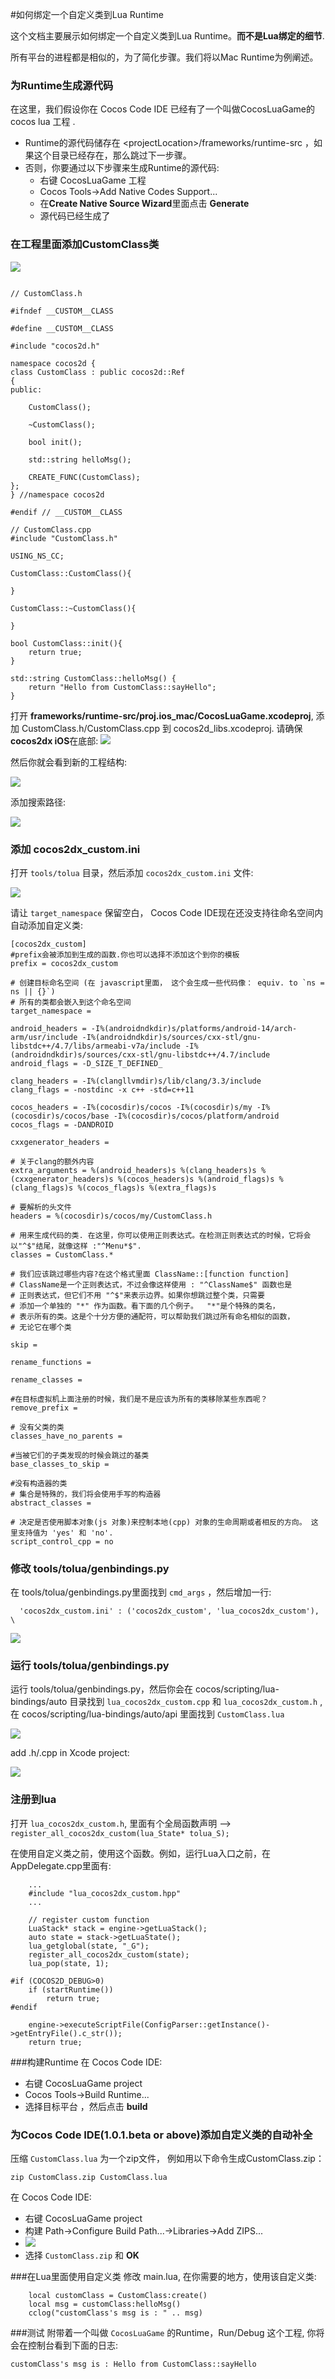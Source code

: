#如何绑定一个自定义类到Lua Runtime

这个文档主要展示如何绑定一个自定义类到Lua Runtime。**而不是Lua绑定的细节**.

所有平台的进程都是相似的，为了简化步骤。我们将以Mac Runtime为例阐述。

### 为Runtime生成源代码
在这里，我们假设你在 Cocos Code IDE 已经有了一个叫做CocosLuaGame的cocos lua 工程  .

* Runtime的源代码储存在 \<projectLocation>/frameworks/runtime-src ，如果这个目录已经存在，那么跳过下一步骤。
* 否则，你要通过以下步骤来生成Runtime的源代码:
  * 右键 CocosLuaGame 工程
  * Cocos Tools->Add Native Codes Support...
  * 在**Create Native Source Wizard**里面点击 **Generate** 
  * 源代码已经生成了


### 在工程里面添加CustomClass类
![](./res/custom_class_directory.png)

```

// CustomClass.h

#ifndef __CUSTOM__CLASS

#define __CUSTOM__CLASS

#include "cocos2d.h"

namespace cocos2d {
class CustomClass : public cocos2d::Ref
{
public:
    
    CustomClass();

    ~CustomClass();

    bool init();
    
    std::string helloMsg();

    CREATE_FUNC(CustomClass);
};
} //namespace cocos2d

#endif // __CUSTOM__CLASS

```

```
// CustomClass.cpp
#include "CustomClass.h"

USING_NS_CC;

CustomClass::CustomClass(){
    
}

CustomClass::~CustomClass(){
    
}

bool CustomClass::init(){
    return true;
}

std::string CustomClass::helloMsg() {
    return "Hello from CustomClass::sayHello";
}

```

打开 **frameworks/runtime-src/proj.ios_mac/CocosLuaGame.xcodeproj**, 添加 CustomClass.h/CustomClass.cpp 到 cocos2d_libs.xcodeproj. 请确保 **cocos2dx iOS**在底部:
![](./res/select_files_in_targets.png)

然后你就会看到新的工程结构: 

![](./res/customClassXCode.png)

添加搜索路径:

![](./res/searchPath.png)

### 添加 cocos2dx_custom.ini

打开 `tools/tolua` 目录，然后添加 `cocos2dx_custom.ini` 文件:

![](./res/custom_ini_directory.png)

 请让 `target_namespace` 保留空白， Cocos Code IDE现在还没支持往命名空间内自动添加自定义类:

```
[cocos2dx_custom]
#prefix会被添加到生成的函数.你也可以选择不添加这个到你的模板
prefix = cocos2dx_custom

# 创建目标命名空间 (在 javascript里面， 这个会生成一些代码像： equiv. to `ns = ns || {}`)
# 所有的类都会嵌入到这个命名空间
target_namespace =

android_headers = -I%(androidndkdir)s/platforms/android-14/arch-arm/usr/include -I%(androidndkdir)s/sources/cxx-stl/gnu-libstdc++/4.7/libs/armeabi-v7a/include -I%(androidndkdir)s/sources/cxx-stl/gnu-libstdc++/4.7/include
android_flags = -D_SIZE_T_DEFINED_ 

clang_headers = -I%(clangllvmdir)s/lib/clang/3.3/include 
clang_flags = -nostdinc -x c++ -std=c++11

cocos_headers = -I%(cocosdir)s/cocos -I%(cocosdir)s/my -I%(cocosdir)s/cocos/base -I%(cocosdir)s/cocos/platform/android
cocos_flags = -DANDROID

cxxgenerator_headers = 

# 关于clang的额外内容
extra_arguments = %(android_headers)s %(clang_headers)s %(cxxgenerator_headers)s %(cocos_headers)s %(android_flags)s %(clang_flags)s %(cocos_flags)s %(extra_flags)s 

# 要解析的头文件
headers = %(cocosdir)s/cocos/my/CustomClass.h

# 用来生成代码的类. 在这里，你可以使用正则表达式。在检测正则表达式的时候，它将会以"^$"结尾，就像这样 :"^Menu*$".
classes = CustomClass.*

# 我们应该跳过哪些内容?在这个格式里面 ClassName::[function function]
# ClassName是一个正则表达式，不过会像这样使用 : "^ClassName$" 函数也是
# 正则表达式，但它们不用 "^$"来表示边界。如果你想跳过整个类，只需要
# 添加一个单独的 "*" 作为函数。看下面的几个例子。  "*"是个特殊的类名，
# 表示所有的类。这是个十分方便的通配符，可以帮助我们跳过所有命名相似的函数，
# 无论它在哪个类

skip = 

rename_functions = 

rename_classes = 

#在目标虚拟机上面注册的时候，我们是不是应该为所有的类移除某些东西呢？
remove_prefix = 

# 没有父类的类
classes_have_no_parents = 

#当被它们的子类发现的时候会跳过的基类
base_classes_to_skip = 

#没有构造器的类
# 集合是特殊的，我们将会使用手写的构造器
abstract_classes = 

# 决定是否使用脚本对象(js 对象)来控制本地(cpp) 对象的生命周期或者相反的方向。 这里支持值为 'yes' 和 'no'.
script_control_cpp = no

```

### 修改 tools/tolua/genbindings.py

在 tools/tolua/genbindings.py里面找到 `cmd_args`  ，然后增加一行:

```
  'cocos2dx_custom.ini' : ('cocos2dx_custom', 'lua_cocos2dx_custom'), \
```
![](./res/genbindings_modify.png)

### 运行 tools/tolua/genbindings.py

运行 tools/tolua/genbindings.py，然后你会在 cocos/scripting/lua-bindings/auto 目录找到 `lua_cocos2dx_custom.cpp` 和 `lua_cocos2dx_custom.h` , 在 cocos/scripting/lua-bindings/auto/api  里面找到 `CustomClass.lua`

![](./res/auto_generate_directory.png)

add .h/.cpp in Xcode project:

![](./res/addScriptToXcode.png)

### 注册到lua

打开 `lua_cocos2dx_custom.h`, 里面有个全局函数声明 --> `register_all_cocos2dx_custom(lua_State* tolua_S);`

在使用自定义类之前，使用这个函数。例如，运行Lua入口之前，在 AppDelegate.cpp里面有:

```
    ...
    #include "lua_cocos2dx_custom.hpp"
    ...
    
	// register custom function
    LuaStack* stack = engine->getLuaStack();
    auto state = stack->getLuaState();
    lua_getglobal(state, "_G");
    register_all_cocos2dx_custom(state);
    lua_pop(state, 1);
    
#if (COCOS2D_DEBUG>0)
    if (startRuntime())
        return true;
#endif

    engine->executeScriptFile(ConfigParser::getInstance()->getEntryFile().c_str());
    return true;        
```

###构建Runtime
在 Cocos Code IDE:

 * 右键 CocosLuaGame project
 * Cocos Tools->Build Runtime...
 * 选择目标平台 ，然后点击 **build**
 
### 为Cocos Code IDE(1.0.1.beta or above)添加自定义类的自动补全
压缩 `CustomClass.lua` 为一个zip文件， 例如用以下命令生成CustomClass.zip：

```
zip CustomClass.zip CustomClass.lua
```

在 Cocos Code IDE:

* 右键 CocosLuaGame project
* 构建 Path->Configure Build Path...->Libraries->Add ZIPS...
* ![](./res/add_zips.png)
* 选择 `CustomClass.zip` 和 **OK**

###在Lua里面使用自定义类
修改 main.lua, 在你需要的地方，使用该自定义类:

```
	local customClass = CustomClass:create()
    local msg = customClass:helloMsg()
    cclog("customClass's msg is : " .. msg)
```

###测试
附带着一个叫做 `CocosLuaGame` 的Runtime，Run/Debug 这个工程, 你将会在控制台看到下面的日志:

`customClass's msg is : Hello from CustomClass::sayHello`



